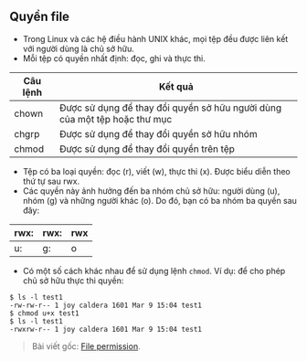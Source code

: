 ## Quyền file
* Trong Linux và các hệ điều hành UNIX khác, mọi tệp đều được liên kết với người dùng là chủ sở hữu.
* Mỗi tệp có quyền nhất định: đọc, ghi và thực thi.

|Câu lệnh|Kết quả|
|-------|-----------|
|chown| Được sử dụng để thay đổi quyền sở hữu người dùng của một tệp hoặc thư mục |
|chgrp|Được sử dụng để thay đổi quyền sở hữu nhóm|
|chmod|Được sử dụng để thay đổi quyền trên tệp|

* Tệp có ba loại quyền: đọc (r), viết (w), thực thi (x). Được biểu diễn theo thứ tự sau rwx.
* Các quyền này ảnh hưởng đến ba nhóm chủ sở hữu: người dùng (u), nhóm (g) và những người khác (o). Do đó, bạn có ba nhóm ba quyền sau đây:

|rwx:|rwx:|rwx|
|----|----|---|
|u:|g:|o|

* Có một số cách khác nhau để sử dụng lệnh `chmod`. Ví dụ: để cho phép chủ sở hữu thực thi quyền:
```
$ ls -l test1
-rw-rw-r-- 1 joy caldera 1601 Mar 9 15:04 test1
$ chmod u+x test1
$ ls -l test1
-rwxrw-r-- 1 joy caldera 1601 Mar 9 15:04 test1
```

>Bài viết gốc: [File permission](https://github.com/lacoski/linux-notes/blob/master/content/file_permissions.md).
